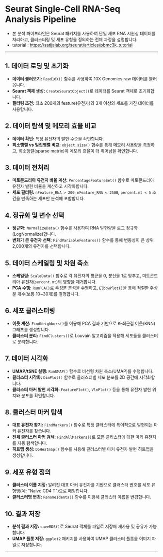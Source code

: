 # Seurat Single-Cell RNA-Seq Analysis Pipeline

- 본 분석 파이프라인은 Seurat 패키지를 사용하여 단일 세포 RNA 시퀀싱 데이터를 처리하고, 클러스터링 및 세포 유형을 정의하는 전체 과정을 설명합니다.
- tutorial : https://satijalab.org/seurat/articles/pbmc3k_tutorial

------------------------------------------------------------------------

## 1. 데이터 로딩 및 초기화

-   **데이터 불러오기:** `Read10X()` 함수를 사용하여 10X Genomics raw 데이터를 불러옵니다.
-   **Seurat 객체 생성:** `CreateSeuratObject()`로 데이터를 Seurat 객체로 초기화합니다.
-   **필터링 조건:** 최소 200개의 feature(유전자)와 3개 이상의 세포를 가진 데이터를 사용합니다.

## 2. 데이터 탐색 및 메모리 효율 비교

-   **데이터 확인:** 특정 유전자의 발현 수준을 확인합니다.
-   **희소행렬 vs 밀집행렬 비교:** `object.size()` 함수를 통해 메모리 사용량을 측정하고, 희소행렬(sparse matrix)이 메모리 효율이 더 뛰어남을 확인합니다.

## 3. 데이터 전처리

-   **미토콘드리아 유전자 비율 계산:** `PercentageFeatureSet()` 함수로 미토콘드리아 유전자 발현 비율을 계산하고 시각화합니다.
-   **세포 필터링:** `nFeature_RNA > 200`, `nFeature_RNA < 2500`, `percent.mt < 5` 조건을 만족하는 세포만 분석에 포함합니다.

## 4. 정규화 및 변수 선택

-   **정규화:** `NormalizeData()` 함수를 사용하여 RNA 발현량을 로그 정규화(LogNormalize)합니다.
-   **변화가 큰 유전자 선택:** `FindVariableFeatures()` 함수를 통해 변동성이 큰 상위 2,000개의 유전자를 선택합니다.

## 5. 데이터 스케일링 및 차원 축소

-   **스케일링:** `ScaleData()` 함수로 각 유전자의 평균을 0, 분산을 1로 맞추고, 미토콘드리아 유전자(`percent.mt`)의 영향을 제거합니다.
-   **PCA 수행:** `RunPCA()`로 주성분 분석을 수행하고, `ElbowPlot()`을 통해 적절한 주성분 개수(보통 10\~30개)를 결정합니다.

## 6. 세포 클러스터링

-   **이웃 계산:** `FindNeighbors()`를 이용해 PCA 결과 기반으로 K-최근접 이웃(KNN) 그래프를 생성합니다.
-   **클러스터 분리:** `FindClusters()`로 Louvain 알고리즘을 적용해 세포들을 클러스터로 분리합니다.

## 7. 데이터 시각화

-   **UMAP/tSNE 실행:** `RunUMAP()` 함수로 비선형 차원 축소(UMAP)를 수행합니다.
-   **클러스터 시각화:** `DimPlot()` 함수로 클러스터별 세포 분포를 2D 공간에 시각화합니다.
-   **클러스터 마커 발현 시각화:** `FeaturePlot()`, `VlnPlot()` 등을 통해 유전자 발현 위치와 분포를 확인합니다.

## 8. 클러스터 마커 탐색

-   **대표 유전자 찾기:** `FindMarkers()` 함수로 특정 클러스터에 특이적으로 발현되는 마커 유전자를 찾습니다.
-   **전체 클러스터 마커 검색:** `FindAllMarkers()`로 모든 클러스터에 대한 마커 유전자를 자동 탐색합니다.
-   **히트맵 생성:** `DoHeatmap()` 함수를 사용해 클러스터별 마커 유전자 발현 히트맵을 생성합니다.

## 9. 세포 유형 정의

-   **클러스터 이름 지정:** 알려진 대표 마커 유전자를 기반으로 클러스터 번호를 세포 유형명(예: "Naive CD4 T")으로 매핑합니다.
-   **클러스터명 변경:** `RenameIdents()` 함수를 이용해 클러스터 이름을 변경합니다.

## 10. 결과 저장

-   **분석 결과 저장:** `saveRDS()`로 Seurat 객체를 파일로 저장해 재사용 및 공유가 가능합니다.
-   **UMAP 플롯 저장:** `ggplot2` 패키지를 사용하여 UMAP 클러스터 플롯을 이미지 파일로 저장합니다.

------------------------------------------------------------------------
